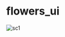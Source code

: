# flowers_ui
 
![sc1](https://user-images.githubusercontent.com/51007955/184139414-9246b795-ede0-4bca-8180-ab8f8e605aa7.png)
